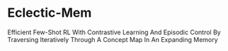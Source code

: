 # Eclectic-Mem
Efficient Few-Shot RL With Contrastive Learning And Episodic Control By Traversing Iteratively Through A Concept Map In An Expanding Memory
